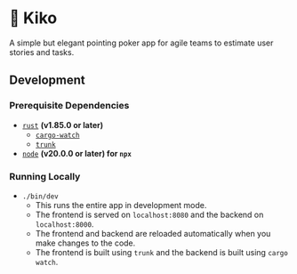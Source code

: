 # 🫵 Kiko

A simple but elegant pointing poker app for agile teams
to estimate user stories and tasks.

## Development

### Prerequisite Dependencies
- [`rust`](https://www.rust-lang.org/tools/install) **(v1.85.0 or later)**
    - [`cargo-watch`](https://crates.io/crates/cargo-watch)
    - [`trunk`](https://crates.io/crates/trunk)
- [`node`](https://nodejs.org/en/download/) **(v20.0.0 or later) for `npx`**

### Running Locally

- `./bin/dev`
   - This runs the entire app in development mode.
   - The frontend is served on `localhost:8080` and the backend on `localhost:8000`.
   - The frontend and backend are reloaded automatically when you make changes to the code.
   - The frontend is built using `trunk` and the backend is built using `cargo watch`.
